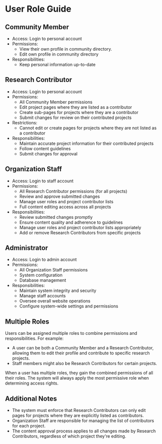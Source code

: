 # User Role Guide

## Community Member
- Access: Login to personal account
- Permissions:
  - View their own profile in community directory.
  - Edit own profile in community directory
- Responsibilities:
  - Keep personal information up-to-date

## Research Contributor
- Access: Login to personal account
- Permissions:
  - All Community Member permissions
  - Edit project pages where they are listed as a contributor
  - Create sub-pages for projects where they are a contributor
  - Submit changes for review on their contributed projects
- Restrictions:
  - Cannot edit or create pages for projects where they are not listed as a contributor
- Responsibilities:
  - Maintain accurate project information for their contributed projects
  - Follow content guidelines
  - Submit changes for approval

## Organization Staff
- Access: Login to staff account
- Permissions:
  - All Research Contributor permissions (for all projects)
  - Review and approve submitted changes
  - Manage user roles and project contributor lists
  - Full content editing access across all projects
- Responsibilities:
  - Review submitted changes promptly
  - Ensure content quality and adherence to guidelines
  - Manage user roles and project contributor lists appropriately
  - Add or remove Research Contributors from specific projects

## Administrator
- Access: Login to admin account
- Permissions:
  - All Organization Staff permissions
  - System configuration
  - Database management
- Responsibilities:
  - Maintain system integrity and security
  - Manage staff accounts
  - Oversee overall website operations
  - Configure system-wide settings and permissions

## Multiple Roles

Users can be assigned multiple roles to combine permissions and responsibilities. For example:

- A user can be both a Community Member and a Research Contributor, allowing them to edit their profile and contribute to specific research projects.
- Staff members might also be Research Contributors for certain projects.

When a user has multiple roles, they gain the combined permissions of all their roles. The system will always apply the most permissive role when determining access rights.

## Additional Notes
- The system must enforce that Research Contributors can only edit pages for projects where they are explicitly listed as contributors.
- Organization Staff are responsible for managing the list of contributors for each project.
- The content approval process applies to all changes made by Research Contributors, regardless of which project they're editing.
